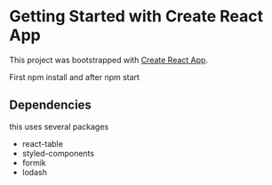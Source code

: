 # Getting Started with Create React App

This project was bootstrapped with [Create React App](https://github.com/facebook/create-react-app).

First npm install and after npm start

## Dependencies
this uses several packages
  - react-table
  - styled-components
  - formik
  - lodash
